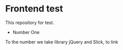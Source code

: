 # Frontend test

This repository for test.

* Number One

To the number we take library jQuery and Slick, to link
